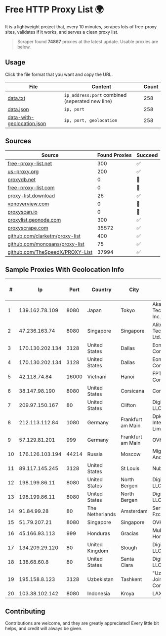 
# Free HTTP Proxy List 🌍

It is a lightweight project that, every 10 minutes, scrapes lots of free-proxy sites, validates if it works, and serves a clean proxy list.


> Scraper found **74867** proxies at the latest update. Usable proxies are below.

## Usage

Click the file format that you want and copy the URL.


|File|Content|Count|
|----|-------|-----|
|[data.txt](https://raw.githubusercontent.com/themiralay/Proxy-List-World/master/data.txt)|`ip_address:port` combined (seperated new line)|258|
|[data.json](https://raw.githubusercontent.com/themiralay/Proxy-List-World/master/data.json)|`ip, port`|258|
|[data-with-geolocation.json](https://raw.githubusercontent.com/themiralay/Proxy-List-World/master/data-with-geolocation.json)|`ip, port, geolocation`|258|

## Sources

|Source|Found Proxies|Succeed|
|------|-------------|-------|
|[free-proxy-list.net](https://free-proxy-list.net)|300|✅|
|[us-proxy.org](https://www.us-proxy.org)|200|✅|
|[proxydb.net](http://proxydb.net)|0|🚫|
|[free-proxy-list.com](https://free-proxy-list.com/?page=&port=&type%5B%5D=http&type%5B%5D=https&up_time=0&search=Search)|0|🚫|
|[proxy-list.download](https://www.proxy-list.download/HTTP)|26|✅|
|[vpnoverview.com](https://vpnoverview.com/privacy/anonymous-browsing/free-proxy-servers)|0|🚫|
|[proxyscan.io](https://www.proxyscan.io)|0|🚫|
|[proxylist.geonode.com](https://proxylist.geonode.com/api/proxy-list?limit=300&page=1&sort_by=lastChecked&sort_type=desc&protocols=http,https)|300|✅|
|[proxyscrape.com](https://api.proxyscrape.com/v2/?request=displayproxies&protocol=http&timeout=10000&country=all&ssl=all&anonymity=all)|35572|✅|
|[github.com/clarketm/proxy-list](https://raw.githubusercontent.com/clarketm/proxy-list/master/proxy-list-raw.txt)|400|✅|
|[github.com/monosans/proxy-list](https://raw.githubusercontent.com/monosans/proxy-list/main/proxies/http.txt)|75|✅|
|[github.com/TheSpeedX/PROXY-List](https://raw.githubusercontent.com/TheSpeedX/PROXY-List/master/http.txt)|37994|✅|


## Sample Proxies With Geolocation Info

|#|Ip|Port|Country|City|Internet Service Provider|
|-|--|----|-------|----|-------------------------|
|1|139.162.78.109|8080|Japan|Tokyo|Akamai Technologies, Inc.|
|2|47.236.163.74|8080|Singapore|Singapore|Alibaba (US) Technology Co., Ltd.|
|3|170.130.202.134|3128|United States|Dallas|Eonix Corporation|
|4|170.130.202.134|3128|United States|Dallas|Eonix Corporation|
|5|42.118.74.84|16000|Vietnam|Hanoi|FPT Telecom Company|
|6|38.147.98.190|8080|United States|Corsicana|Corsicana ISD|
|7|209.97.150.167|80|United States|Clifton|DigitalOcean, LLC|
|8|212.113.112.84|1080|Germany|Frankfurt am Main|DpkgSoft International Limited|
|9|57.129.81.201|999|Germany|Frankfurt am Main|OVH SAS|
|10|176.126.103.194|44214|Russia|Moscow|Miglovets Egor Andreevich|
|11|89.117.145.245|3128|United States|St Louis|Nubes, LLC|
|12|198.199.86.11|8080|United States|North Bergen|DigitalOcean, LLC|
|13|198.199.86.11|8080|United States|North Bergen|DigitalOcean, LLC|
|14|91.84.99.28|80|The Netherlands|Amsterdam|Servers Tech Fzco|
|15|51.79.207.21|8080|Singapore|Singapore|OVH SAS|
|16|45.166.93.113|999|Honduras|Gracias|Multicable De Honduras|
|17|134.209.29.120|80|United Kingdom|Slough|DigitalOcean, LLC|
|18|138.68.60.8|80|United States|Santa Clara|DigitalOcean, LLC|
|19|195.158.8.123|3128|Uzbekistan|Tashkent|"Uzbektelekom" Joint Stock Company|
|20|103.38.102.142|8080|Indonesia|Kroya|LAXONET|



## Contributing

Contributions are welcome, and they are greatly appreciated! Every
little bit helps, and credit will always be given.

